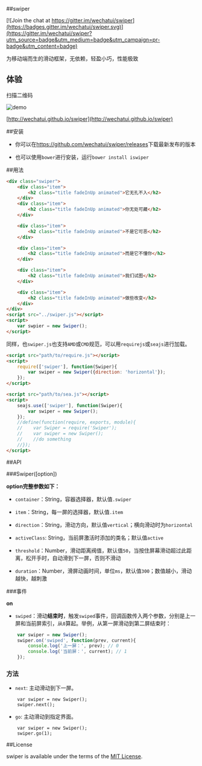 ##swiper

[![Join the chat at https://gitter.im/wechatui/swiper](https://badges.gitter.im/wechatui/swiper.svg)](https://gitter.im/wechatui/swiper?utm_source=badge&utm_medium=badge&utm_campaign=pr-badge&utm_content=badge)

为移动端而生的滑动框架，无依赖，轻盈小巧，性能极致

## 体验

扫描二维码

![demo](./dist/example/qrcode.png)

[http://wechatui.github.io/swiper](http://wechatui.github.io/swiper)

##安装

- 你可以在<https://github.com/wechatui/swiper/releases>下载最新发布的版本

- 也可以使用`bower`进行安装，运行`bower install iswiper`

##用法

```html
<div class="swiper">
    <div class="item">
        <h2 class="title fadeInUp animated">它无孔不入</h2>
    </div>
    <div class="item">
        <h2 class="title fadeInUp animated">你无处可藏</h2>
    </div>

    <div class="item">
        <h2 class="title fadeInUp animated">不是它可恶</h2>
    </div>

    <div class="item">
        <h2 class="title fadeInUp animated">而是它不懂你</h2>
    </div>

    <div class="item">
        <h2 class="title fadeInUp animated">我们试图</h2>
    </div>

    <div class="item">
        <h2 class="title fadeInUp animated">做些改变</h2>
    </div>
</div>
<script src="../swiper.js"></script>
<script>
    var swpier = new Swiper();
</script>
```

同样，也`swiper.js`也支持`AMD`或`CMD`规范，可以用`requirejs`或`seajs`进行加载。

```html
<script src="path/to/require.js"></script>
<script>
    require(['swiper'], function(Swiper){
        var swiper = new Swiper({direction: 'horizontal'});
    });
</script>
```

```html
<script src="path/to/sea.js"></script>
<script>
    seajs.use(['swiper'], function(Swiper){
        var swiper = new Swiper();
    });
    //define(function(require, exports, module){
    //    var Swiper = require('Swiper');
    //    var swiper = new Swiper();
    //    //do something
    //});
</script>
```

##API

###Swiper([option])

**option完整参数如下：**

- `container`：String，容器选择器，默认值`.swiper`

- `item`：String，每一屏的选择器，默认值`.item`

- `direction`：String，滑动方向，默认值`vertical`；横向滑动时为`horizontal`

- `activeClass`: String，当前屏激活时添加的类名；默认值`active`

- `threshold`：Number，滑动距离阀值，默认值`50`，当按住屏幕滑动超过此距离，松开手时，自动滑到下一屏，否则不滑动

- `duration`：Number，滑屏动画时间，单位`ms`，默认值`300`；数值越小，滑动越快，越刺激


###事件

**on**

- `swiped`：滑动**结束时**，触发`swiped`事件，回调函数传入两个参数，分别是上一屏和当前屏索引，从`0`算起。举例，从第一屏滑动到第二屏结束时：

```javascript
    var swiper = new Swiper();
    swiper.on('swiped', function(prev, current){
        console.log('上一屏：', prev); // 0
        console.log('当前屏：', current); // 1
    });
```

### 方法

- `next`: 主动滑动到下一屏。

```
    var swiper = new Swiper();
    swiper.next();
```

- `go`: 主动滑动到指定界面。

```
    var swiper = new Swiper();
    swiper.go(1);
```
##License

swiper is available under the terms of the [MIT License](http://www.opensource.org/licenses/mit-license.php).
